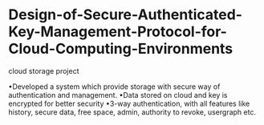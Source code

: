 # Design-of-Secure-Authenticated-Key-Management-Protocol-for-Cloud-Computing-Environments
cloud storage project


•Developed a system which provide storage with secure way of authentication and management.
•Data stored on cloud and key is encrypted for better security
•3-way authentication, with all features like history, secure data, free space, admin, authority to revoke, usergraph etc.
